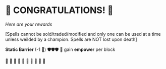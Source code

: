 # :sparkler: CONGRATULATIONS! :sparkler: 
*Here are your rewards*

[Spells cannot be sold/traded/modified and only one can be used at a time unless weilded by a champion. Spells are NOT lost upon death]

**Static Barrier** (-1 :large_blue_diamond:) :shield::shield:🛡️ 🔀 gain __empower__ per block

:sparkler: :sparkler: :sparkler: :sparkler: :sparkler: :sparkler: :sparkler: :sparkler: :sparkler: :sparkler: 
